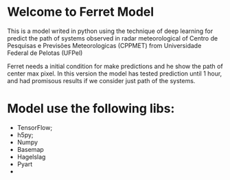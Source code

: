 # Welcome to Ferret Model

This is a model writed in python using the technique of deep learning for predict the path of systems observed in radar meteorological of Centro de Pesquisas e Previsões Meteorologicas (CPPMET) from Universidade Federal de Pelotas (UFPel)

Ferret needs a initial condition for make predictions and he show the path of center max pixel. In this version the model has tested prediction until 1 hour, and had promisous results if we consider just path of the systems.

# Model use the following libs:

- TensorFlow;
- h5py;
- Numpy
- Basemap
- Hagelslag
- Pyart
- 
